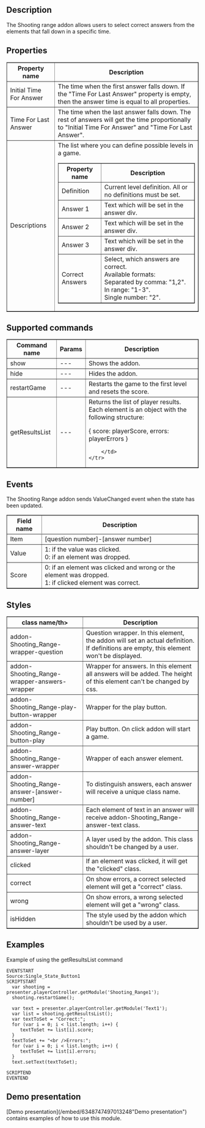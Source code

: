 ## Description
The Shooting range addon allows users to select correct answers from the elements that fall down in a specific time.
	
## Properties

<table border='1'>
    <tr>
        <th>Property name</th>
        <th>Description</th>
    </tr>
    <tr>
        <td>Initial Time For Answer</td>
        <td>The time when the first answer falls down. If the "Time For Last Answer" property is empty, then the answer time is equal to all properties.</td>
    </tr>
    <tr>
        <td>Time For Last Answer</td>
        <td>The time when the last answer falls down. The rest of answers will get the time proportionally to "Initial Time For Answer" and "Time For Last Answer".</td>
    </tr>
    <tr>
        <td>Descriptions</td>
        <td>The list where you can define possible levels in a game.</br>
			<table border='1'>
				<tr>
					<th>Property name</th>
					<th>Description</th>
				</tr>
				<tr>
					<td>Definition</td>
					<td>Current level definition. All or no definitions must be set.</td>
				</tr>
				<tr>
					<td>Answer 1</td>
					<td>Text which will be set in the answer div.</td>
				</tr>		
				<tr>
					<td>Answer 2</td>
					<td>Text which will be set in the answer div.</td>
				</tr>		
				<tr>
					<td>Answer 3</td>
					<td>Text which will be set in the answer div.</td>
				</tr>		
				<tr>
					<td>Correct Answers</td>
					<td>Select, which answers are correct.<br />Available formats:<br /> Separated by comma: "1,2".<br />In range: "1-3".<br />Single number: "2".</td>
				</tr>						
		</table>		
		</td>
    </tr>
</table>

## Supported commands

<table border='1'>
    <tr>
        <th>Command name</th>
        <th>Params</th> 
        <th>Description</th> 
    </tr>
    <tr>
        <td>show</td>
        <td>---</td>
        <td>Shows the addon.</td>
    </tr>
    <tr>
        <td>hide</td>
        <td>---</td>
        <td>Hides the addon.</td>
    </tr>
    <tr>
        <td>restartGame</td>
        <td>---</td>
        <td>Restarts the game to the first level and resets the score.</td>
    </tr>
    <tr>
        <td>getResultsList</td>
        <td>---</td>
        <td>
Returns the list of player results. Each element is an object with the following structure:
		
		
{
	score: playerScore,
	errors: playerErrors
}
		
		</td>
    </tr>
</table>

## Events
The Shooting Range addon sends ValueChanged event when the state has been updated.
<table border='1'>
<tbody>
    <tr>
        <th>Field name</th>
        <th>Description</th>
    </tr>
    <tr>
        <tr>
            <td>Item</td>
            <td>[question number]-[answer number]</td>
        </tr>
        <tr>
            <td>Value</td>
            <td>1: if the value was clicked.<br />0: if an element was dropped.</td>
        </tr>
        <tr>
            <td>Score</td>
            <td>0: if an element was clicked and wrong or the element was dropped.<br />1: if clicked element was correct.</td>
        </tr>
    </tr>
</tbody>
</table>

## Styles

<table border='1'>
    <tr>
        <th>class name/th>
        <th>Description</th> 
    </tr>
    <tr>
        <td>addon-Shooting_Range-wrapper-question</td>
        <td>Question wrapper. In this element, the addon will set an actual definition. If definitions are empty, this element won't be displayed.</td>
    </tr>
    <tr>
		<td>addon-Shooting_Range-wrapper-answers-wrapper</td>
        <td>Wrapper for answers. In this element all answers will be added. The height of this element can't be changed by css.</td>
    </tr>
	<tr>
        <td>addon-Shooting_Range-play-button-wrapper</td>
        <td>Wrapper for the play button.</td>
    </tr>
	<tr>
        <td>addon-Shooting_Range-button-play</td>
        <td>Play button. On click addon will start a game.</td>
    </tr>
	<tr>
        <td>addon-Shooting_Range-answer-wrapper</td>
        <td>Wrapper of each answer element.</td>
    </tr>
	<tr>
        <td>addon-Shooting_Range-answer-[answer-number]</td>
        <td>To distinguish answers, each answer will receive a unique class name.</td>
    </tr>
	<tr>
        <td>addon-Shooting_Range-answer-text</td>
        <td>Each element of text in an answer will receive addon-Shooting_Range-answer-text class.</td>
    </tr>
	<tr>
        <td>addon-Shooting_Range-answer-layer</td>
        <td>A layer used by the addon. This class shouldn't be changed by a user.</td>
    </tr>
	<tr>
        <td>clicked</td>
        <td>If an element was clicked, it will get the "clicked" class.</td>
    </tr>
	<tr>
        <td>correct</td>
        <td>On show errors, a correct selected element will get a "correct" class.</td>
    </tr>
    <tr>
        <td>wrong</td>
        <td>On show errors, a wrong selected element will get a "wrong" class.</td>
    </tr>
    <tr>
        <td>isHidden</td>
        <td>The style used by the addon which shouldn't be used by a user.</td>
    </tr>	
</table>

## Examples
Example of using the getResultsList command

 
	EVENTSTART
	Source:Single_State_Button1
	SCRIPTSTART
	  var shooting = presenter.playerController.getModule('Shooting_Range1');
	  shooting.restartGame();

	  var text = presenter.playerController.getModule('Text1');
	  var list = shooting.getResultsList();
	  var textToSet = "Correct:";
	  for (var i = 0; i < list.length; i++) {
		 textToSet += list[i].score;
	  }
	  textToSet += "<br />Errors:";
	  for (var i = 0; i < list.length; i++) {
		 textToSet += list[i].errors;
	  }
	  text.setText(textToSet);

	SCRIPTEND
	EVENTEND

## Demo presentation

[Demo presentation](/embed/6348747497013248"Demo presentation") contains examples of how to use this module.        